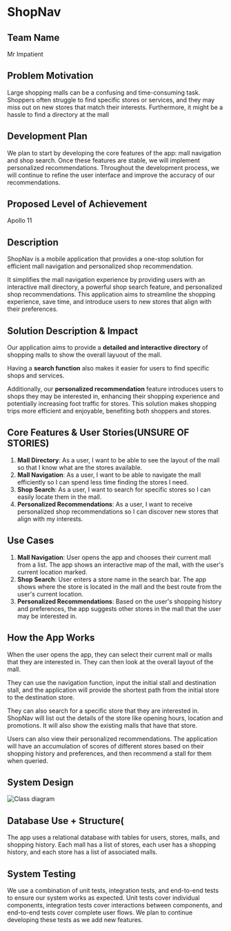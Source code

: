 # ShopNav

## Team Name
Mr Impatient

## Problem Motivation

Large shopping malls can be a confusing and time-consuming task. Shoppers often struggle to find specific stores or services, and they may miss out on new stores that match their interests. Furthermore, it might be a hassle to find a directory at the mall

## Development Plan

We plan to start by developing the core features of the app: mall navigation and shop search. Once these features are stable, we will implement personalized recommendations. Throughout the development process, we will continue to refine the user interface and improve the accuracy of our recommendations.

## Proposed Level of Achievement

Apollo 11

## Description

ShopNav is a mobile application that provides a  one-stop solution for efficient mall navigation and personalized shop recommendation.

It simplifies the mall navigation experience by providing users with an interactive mall directory, a powerful shop search feature, and personalized shop recommendations. This application aims to streamline the shopping experience, save time, and introduce users to new stores that align with their preferences.



## Solution Description & Impact

Our application aims to provide a **detailed and interactive directory** of shopping malls to show the overall layuout of the mall.

Having a **search function** also makes it easier for users to find specific shops and services. 


Additionally, our **personalized recommendation** feature introduces users to shops they may be interested in, enhancing their shopping experience and potentially increasing foot traffic for stores. This solution makes shopping trips more efficient and enjoyable, benefiting both shoppers and stores.

## Core Features & User Stories(UNSURE OF STORIES)

1. **Mall Directory**: As a user, I want to be able to see the layout of the mall so that I know what are the stores available.
2. **Mall Navigation**: As a user, I want to be able to navigate the mall efficiently so I can spend less time finding the stores I need.
3. **Shop Search**: As a user, I want to search for specific stores so I can easily locate them in the mall.
4. **Personalized Recommendations**: As a user, I want to receive personalized shop recommendations so I can discover new stores that align with my interests.

## Use Cases

1. **Mall Navigation**: User opens the app and chooses their current mall from a list. The app shows an interactive map of the mall, with the user's current location marked.
2. **Shop Search**: User enters a store name in the search bar. The app shows where the store is located in the mall and the best route from the user's current location.
3. **Personalized Recommendations**: Based on the user's shopping history and preferences, the app suggests other stores in the mall that the user may be interested in.

## How the App Works

When the user opens the app, they can select their current mall or malls that they are interested in. They can then look at the overall layout of the mall.

They can use the navigation function, input the initial stall and destination stall, and the application will provide the shortest path from the initial store to the destination store.

They can also search for a specific store that they are interested in. ShopNav will list out the details of the store like opening hours, location and promotions. It will also show the existing malls that have that store. 

Users can also view their personalized recommendations. The application will have an accumulation of scores of different stores based on their shopping history and preferences, and then recommend a stall for them when queried.

## System Design

![Class diagram](https://viewer.diagrams.net/?tags=%7B%7D&highlight=0000ff&edit=_blank&layers=1&nav=1&title=ShopNav%20Class%20Diagram.drawio#R7VtbW9s4EP01eaSfL7k%2BklBgu9CPNr0%2B7afYiq2iWFlZIYRfvyNbji%2ByHRsC3lJeQjS2JFvnaObMKPTs2er%2BgqO1f81cTHuW4d737LOeZQ0HI%2FiUhl1sGI3GscHjxI1NZmqYkwesjIayboiLw9yNgjEqyDpvdFgQYEfkbIhzts3ftmQ0P%2BsaeVgzzB1Edet34go%2Fto6tUWq%2FxMTzk5nN4SS%2BskLJzepNQh%2B5bJsx2e979owzJuJvq%2FsZpnLtknX5%2FtfuO726HV58%2BBT%2Bi75O%2F%2F7y8dtJPNh5my77V%2BA4EI8e%2BuF2eX75rf%2Frx%2Frm%2FNPWuDhdfDhRXYw7RDdqva7RWr2u2CVrGG7JiqIAWtMlC8RcXYEVmCJKvAC%2BO%2FBomIPhDnNBYPlP1QXB1mB1fELdK7RjG%2FkCoUDObdKa%2BoyTBxgWUbhkggEuc6GYZA1zd8xlTzAbYOU4hHtuklUx96YrFAp1j8MoReuQLKIHlresEPdIMGVCsFUyENsELnZVaw9z1BCc3e6JI%2Fs3xEJhJlcD32eYqLC5wGyFBd%2FBLerqnmbJPlPNbUpac6hsfoawdl%2FtFbVPvP3I%2B8k%2Bw75CgQdLkM5m52cz%2Bw2nAzxy0yEKsAdI4KlcxDDLQPiSedHUFPGyBUf7Gkc1glISkdMXq5RDReASplK8FCU8XRHXlcNNwzVySOB9kbw9OzFTy1XU8cxOLZ%2FVutgRiQQSKOaZZA5FC0xvWEgEYXJ8Ht87XTMSiGjxBtPe4CyycDFjATwxIhGnMPB3iyWHS9hWu40Ps22Xh%2FEQ3ONqcuVgbovpUMMUSMpWKxy4SC5Y2NQHGW8%2B6Pl8UH%2Fc0CuMh9U8qXZCZsEJ2U2n68AJjTTCzn1glVQF8Gdm9U6Nks8iiQEHcdgVxXTNe52%2B7nWkiUHfJY2o4oMDw0GJJ8p7nCk81cx4N5C%2Bx5pB20zbx3JHw8bEa%2BmOisAfzR%2BNNXhdtllEZA0dxvGrQ7LG36goajwj3gOrY7wnb5ri6KAmiWFXmsK0NVC%2FhqAH3pRE90rCNvvNyAH592OkhN1vICVGLy4lyHz46XrtTfHdzT%2FOZ3w5Pp2MTyw92MwFh60PtgCtKmON5olmjDIg6VnAYjITSgumg3zee6itTwSegwuSc245WmtMqqBAA08Sb8wnB%2F9ELT7FcZQDoou7KwKbDl6N4yWGt3OwnpC8clQGnaOix2iFCj%2BQKr5yZMadI6MB48hwRkqgwK6HkwALksRnHgsQfZ9aC4uW3nPFIrEk0fuFhdipCIo2guWxjeeUE1Wucl1MC9mGO7gODeUdIIx7WNQsy6QcNY4p8PQu%2F3Q10e1Girk0sg3G43xkGxZgjZ9L9Tp%2B4mvqzvEaUfpWoOlCVg2MPBmaFokfV58ZDH6fIrFZI6qQ6wLmlXHit83hm4aTUWOa%2FV%2FKMWZl7JfltteH5FGrMe3x7rwcY%2Bmpu4bxn16PaQ9r1wUZSz%2Fl0QVi4J7KU36pD9fRNjsQWvNbBbqfE5oQIqs2MV2wbVZoRga4kJCidZg%2BqBQNXSjWIlnQrJVRX3qRbBzuqwd6orLc10iS8D6x8kPEL6wpS12i9g8MVCFRtYFOilWcwjhsuQzxs6jckppMgnrK1Ug4ZrZ%2F4m2SbV90NwulH2M%2FMQVR6kXsLeahUi3HQta0mvuDZHepH86o5%2BrtK2%2FNVeVx6JQckSUkfTHodK3goyZFgSKcutduVRGoB7lV%2BvBERpTUHMpJ0tzjTI5DETufvvSNZyBJdW6uHd%2B2SmIfnZ3aRvvsNDZdo%2FvcjW1z1rIilVY5OVChqo6I1VmqWYDZLskb%2B2XF%2F0FNyaomT20wX1ntv1gge4navy5092mqTG0%2BblaLkiOr36ii2aY0tsvjcIgez1fQ1H9i9mpOZB6Bx7BzPAbVeMxgf3pMTfLnYDLpHBM9mVM%2FkYnVUuy%2FZoxxl0gf%2BofhY1pdA5QMnAGIYweDWuvkWAbfE%2FFDdgcpGbd%2BZq6cJcImauySRgALkekkmz%2Bz19JuUWuXA%2FUoR0C1R5EHM%2FthOUcay%2BanEcAsI0B8UtoNBRI4T4x3hjHKIfrOPIBp1LrBnMDiyE1%2FbKDrfuX57Ed9FThDM%2F13klhypv%2BTY7%2F%2FDw%3D%3D)

## Database Use + Structure(

The app uses a relational database with tables for users, stores, malls, and shopping history. Each mall has a list of stores, each user has a shopping history, and each store has a list of associated malls.

## System Testing

We use a combination of unit tests, integration tests, and end-to-end tests to ensure our system works as expected. Unit tests cover individual components, integration tests cover interactions between components, and end-to-end tests cover complete user flows. We plan to continue developing these tests as we add new features.





